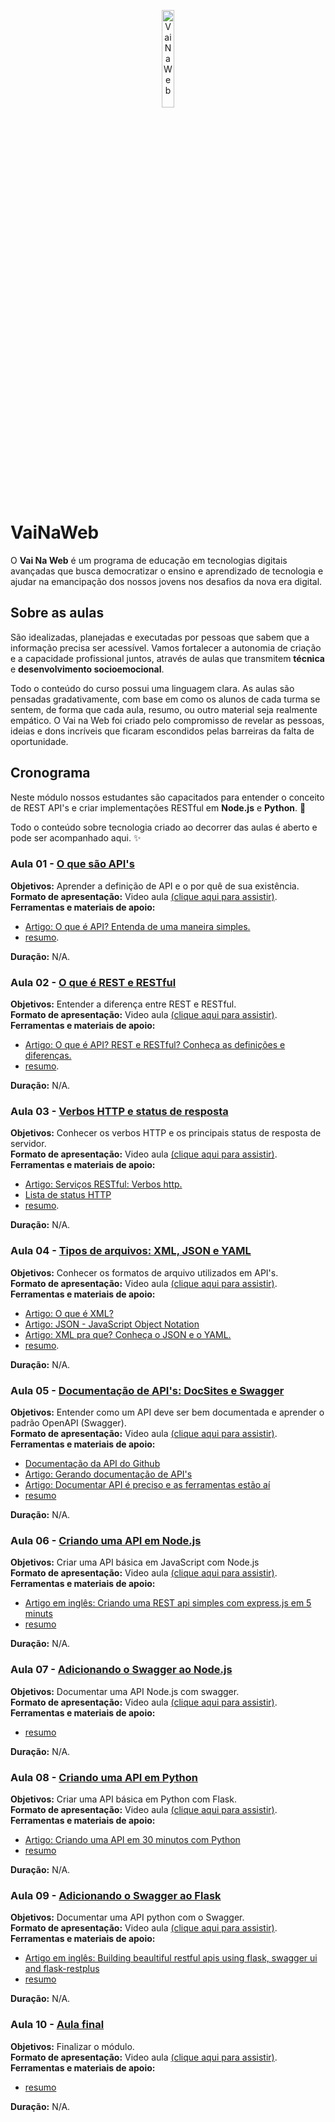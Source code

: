 <p align="center">
  <img src="http://www.vainaweb.com.br/assets/logo.svg" width="20%" alt="VaiNaWeb">
</p>

# VaiNaWeb

O **Vai Na Web** é um programa de educação em tecnologias digitais avançadas que busca democratizar o ensino e aprendizado de tecnologia e ajudar na emancipação dos nossos jovens nos desafios da nova era digital.

## Sobre as aulas

São idealizadas, planejadas e executadas por pessoas que sabem que a informação precisa ser acessível. Vamos fortalecer a autonomia de criação e a capacidade profissional juntos, através de aulas que transmitem **técnica** e **desenvolvimento socioemocional**.

Todo o conteúdo do curso possui uma linguagem clara. As aulas são pensadas gradativamente, com base em como os alunos de cada turma se sentem, de forma que cada aula, resumo, ou outro material seja realmente empático. O Vai na Web foi criado pelo compromisso de revelar as pessoas, ideias e dons incríveis que ficaram escondidos pelas barreiras da falta de oportunidade.

## Cronograma

Neste módulo nossos estudantes são capacitados para entender o conceito de REST API's e criar implementações RESTful em **Node.js** e **Python**. :rocket:

Todo o conteúdo sobre tecnologia criado ao decorrer das aulas é aberto e pode ser acompanhado aqui. :sparkles:

### Aula 01 - [O que são API's](aulas/aula01/aula.md)

**Objetivos:** Aprender a definição de API e o por quê de sua existência. <br>
**Formato de apresentação:** Video aula [(clique aqui para assistir)](). <br>
**Ferramentas e materiais de apoio:** 

+ [Artigo: O que é API? Entenda de uma maneira simples.](https://vertigo.com.br/o-que-e-api-entenda-de-uma-maneira-simples/)
+ [resumo](aulas/aula01/resumo.md).

**Duração:** N/A.

### Aula 02 - [O que é REST e RESTful](aulas/aula02/aula.md)

**Objetivos:** Entender a diferença entre REST e RESTful. <br>
**Formato de apresentação:** Video aula [(clique aqui para assistir)](). <br>
**Ferramentas e materiais de apoio:** 

+ [Artigo: O que é API? REST e RESTful? Conheça as definições e diferenças.](https://becode.com.br/o-que-e-api-rest-e-restful/)
+ [resumo](aulas/aula02/resumo.md).

**Duração:** N/A.

### Aula 03 - [Verbos HTTP e status de resposta](aulas/aula03/aula.md)

**Objetivos:** Conhecer os verbos HTTP e os principais status de resposta de servidor. <br>
**Formato de apresentação:** Video aula [(clique aqui para assistir)](). <br>
**Ferramentas e materiais de apoio:** 

+ [Artigo: Serviços RESTful: Verbos http.](https://www.devmedia.com.br/servicos-restful-verbos-http/37103)
+ [Lista de status HTTP](https://httpstatuses.com/)
+ [resumo](aulas/aula03/resumo.md).

**Duração:** N/A.

### Aula 04 - [Tipos de arquivos: XML, JSON e YAML](aulas/aula04/aula.md)

**Objetivos:** Conhecer os formatos de arquivo utilizados em API's. <br>
**Formato de apresentação:** Video aula [(clique aqui para assistir)](). <br>
**Ferramentas e materiais de apoio:** 

+ [Artigo: O que é XML?](https://www.tecmundo.com.br/programacao/1762-o-que-e-xml-.htm)
+ [Artigo: JSON - JavaScript Object Notation](http://desenvolvimentoparaweb.com/javascript/json-javascript-object-notation/)
+ [Artigo: XML pra que? Conheça o JSON e o YAML.](https://zenorocha.com/xml-pra-que-conheca-o-json-e-o-yaml/)
+ [resumo](aulas/aula04/resumo.md).

**Duração:** N/A.

### Aula 05 - [Documentação de API's: DocSites e Swagger](aulas/aula05/aula.md)

**Objetivos:** Entender como um API deve ser bem documentada e aprender o padrão OpenAPI (Swagger). <br>
**Formato de apresentação:** Video aula [(clique aqui para assistir)](). <br>
**Ferramentas e materiais de apoio:**

+ [Documentação da API do Github](https://developer.github.com/v3/)
+ [Artigo: Gerando documentação de API's](http://eltonminetto.net/2016/06/01/gerando-documentacao-de-apis/)
+ [Artigo: Documentar API é preciso e as ferramentas estão aí](https://imasters.com.br/apis/documentar-api-e-preciso-e-as-ferramentas-estao-ai/?trace=1519021197&source=single)
+ [resumo](aulas/aula05/resumo.md)

**Duração:** N/A.

### Aula 06 - [Criando uma API em Node.js](aulas/aula06/aula.md)

**Objetivos:** Criar uma API básica em JavaScript com Node.js <br>
**Formato de apresentação:** Video aula [(clique aqui para assistir)](). <br>
**Ferramentas e materiais de apoio:**

+ [Artigo em inglês: Criando uma REST api simples com express.js em 5 minuts](https://www.codementor.io/wapjude/creating-a-simple-rest-api-with-expressjs-in-5min-bbtmk51mq)
+ [resumo](aulas/aula06/resumo.md)

**Duração:** N/A.

### Aula 07 - [Adicionando o Swagger ao Node.js](aulas/aula07/aula.md)

**Objetivos:** Documentar uma API Node.js com swagger. <br>
**Formato de apresentação:** Video aula [(clique aqui para assistir)](). <br>
**Ferramentas e materiais de apoio:**

+ [resumo](aulas/aula07/resumo.md)

**Duração:** N/A.

### Aula 08 - [Criando uma API em Python](aulas/aula08/aula.md)

**Objetivos:** Criar uma API básica em Python com Flask. <br>
**Formato de apresentação:** Video aula [(clique aqui para assistir)](). <br>
**Ferramentas e materiais de apoio:**

+ [Artigo: Criando uma API em 30 minutos com Python](http://ithappens.club/criando-uma-api-restful-em-30-minutos-com-python/)
+ [resumo](aulas/aula08/resumo.md)

**Duração:** N/A.

### Aula 09 - [Adicionando o Swagger ao Flask](aulas/aula09/aula.md)

**Objetivos:** Documentar uma API python com o Swagger. <br>
**Formato de apresentação:** Video aula [(clique aqui para assistir)](). <br>
**Ferramentas e materiais de apoio:**

+ [Artigo em inglês: Building beaultiful restful apis using flask, swagger ui and flask-restplus](http://michal.karzynski.pl/blog/2016/06/19/building-beautiful-restful-apis-using-flask-swagger-ui-flask-restplus/)
+ [resumo](aulas/aula09/resumo.md)

**Duração:** N/A.

### Aula 10 - [Aula final](aulas/aula10/aula.md)

**Objetivos:** Finalizar o módulo. <br>
**Formato de apresentação:** Video aula [(clique aqui para assistir)](). <br>
**Ferramentas e materiais de apoio:**

+ [resumo](aulas/aula10/resumo.md)

**Duração:** N/A.
